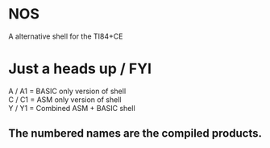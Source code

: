 # NOS
A alternative shell for the TI84+CE
  
# Just a heads up / FYI  
A / A1 = BASIC only version of shell  
C / C1 = ASM only version of shell  
Y / Y1 = Combined ASM + BASIC shell  
  
## The numbered names are the compiled products.  
